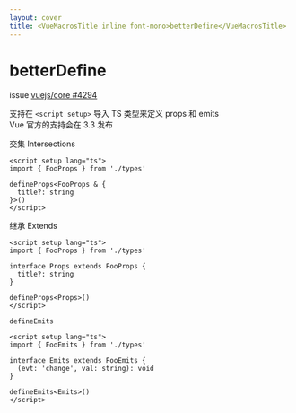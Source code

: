 ```yaml
---
layout: cover
title: <VueMacrosTitle inline font-mono>betterDefine</VueMacrosTitle>
---
```


# <VueMacrosTitle inline font-mono>betterDefine</VueMacrosTitle>

<span>
issue
<a href="https://github.com/vuejs/core/issues/4294" target="_blank" font-mono>vuejs/core #4294</a>
</span>

<p class="!opacity-80 !leading-7">
支持在 <code>&lt;script setup&gt;</code> 导入 TS 类型来定义 props 和 emits
<br/> Vue 官方的支持会在 3.3 发布
</p>

<div flex="~ gap-6 wrap">

<div w-min v-click>

交集 <span text-sm text-gray>Intersections</span>

```vue
<script setup lang="ts">
import { FooProps } from './types'

defineProps<FooProps & {
  title?: string
}>()
</script>
```

</div>


<div w-min v-click>

继承 <span text-sm text-gray>Extends</span>

```vue
<script setup lang="ts">
import { FooProps } from './types'

interface Props extends FooProps {
  title?: string
}

defineProps<Props>()
</script>
```

</div>

<div w-min v-click>

`defineEmits`

```vue
<script setup lang="ts">
import { FooEmits } from './types'

interface Emits extends FooEmits {
  (evt: 'change', val: string): void
}

defineEmits<Emits>()
</script>
```

</div>

</div>

<!--
- 接下来这个就比较有用了。之前提到在 setup 中可以用 TS 来定义 props 和 emits，但目前还是不太好用。有一个限制：类型定义必须在 Vue SFC 中声明，不能使用 import 来导入。因为 Vue 编译器目前只关注于来自 `.vue` 后缀文件的内容。

- 在 Vue Macros 中实现了一个比较基础的 TS 解析器。它会分析导入进来的 TS 类型。但目前还不支持非常复杂的类型，比如说类型体操。但绝大多数的场景应该是够用了。
- *click* 它能支持纯引用，也支持交集、类型别名、*click* 继承和深层嵌套等基本使用。*click* 当然 `defineEmits` 也是支持的。除了类型体操外，几乎是和在 TS 文件使用的体验差不多了。
- Vue core 仓库目前是有一个 issue，也有蛮多人反馈了。目前也有其他的实现，各位也可以翻到最新的一条评论，可以尝试一下不同的实现
- 我个人可能在 Vue 团队中推动它在 Vue 3.3 落地实现
-->
